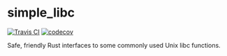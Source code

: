 # simple_libc

[![Travis CI](https://api.travis-ci.com/cptpcrd/simple_libc.svg?branch=master)](https://travis-ci.com/github/cptpcrd/simple_libc)
[![codecov](https://codecov.io/gh/cptpcrd/simple_libc/branch/master/graph/badge.svg)](https://codecov.io/gh/cptpcrd/simple_libc)

Safe, friendly Rust interfaces to some commonly used Unix libc functions.
